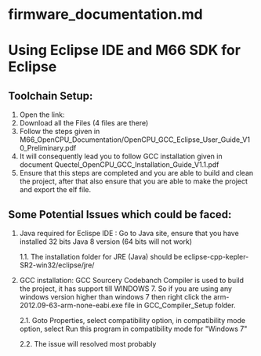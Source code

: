 # firmware_documentation.md

# Using Eclipse IDE and M66 SDK for Eclipse
## Toolchain Setup:
1. Open the link:
2. Download all the Files (4 files are there)
3. Follow the steps given in M66_OpenCPU_Documentation/OpenCPU_GCC_Eclipse_User_Guide_V1 0_Preliminary.pdf
4. It will consequently lead you to follow GCC installation given in document Quectel_OpenCPU_GCC_Installation_Guide_V1.1.pdf
5. Ensure that this steps are completed and you are able to build and clean the project, after that also ensure that you are able to make the project and export the elf file.

## Some Potential Issues which could be faced:
1. Java required for Eclispe IDE : Go to Java site, ensure that you have installed 32 bits Java 8 version (64 bits will not work)
  
      1.1. The installation folder for JRE (Java) should be eclipse-cpp-kepler-SR2-win32/eclipse/jre/

2. GCC installation: GCC Sourcery Codebanch Compiler is used to build the project, it has support till WINDOWS 7. So if you are using any windows version higher than windows 7 then right click the arm-2012.09-63-arm-none-eabi.exe file in GCC_Compiler_Setup folder.
  
      2.1.  Goto Properties, select compatibility option, in compatibility mode option, select Run this program in compatibility mode for "Windows 7"
  
      2.2.  The issue will resolved most probably
